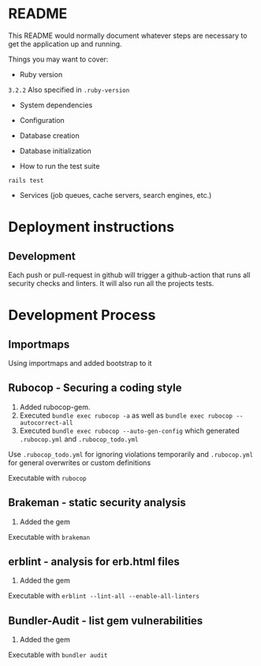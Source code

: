 # README

This README would normally document whatever steps are necessary to get the
application up and running.

Things you may want to cover:

* Ruby version
    
``3.2.2``
Also specified in ``.ruby-version``

* System dependencies

* Configuration

* Database creation

* Database initialization

* How to run the test suite

``rails test``

* Services (job queues, cache servers, search engines, etc.)

# Deployment instructions

## Development

Each push or pull-request in github will trigger a github-action that runs all security checks and linters.
It will also run all the projects tests.


# Development Process

## Importmaps

Using importmaps and added bootstrap to it

## Rubocop - Securing a coding style

1. Added rubocop-gem.
2. Executed ``bundle exec rubocop -a`` as well as ``bundle exec rubocop --autocorrect-all``
3. Executed ``bundle exec rubocop --auto-gen-config`` which generated `.rubocop.yml` and `.rubocop_todo.yml`

Use `.rubocop_todo.yml` for ignoring violations temporarily and `.rubocop.yml` for general overwrites or custom definitions

Executable with ``rubocop`` 

## Brakeman - static security analysis

1. Added the gem

Executable with ``brakeman``

## erblint - analysis for erb.html files

1. Added the gem

Executable with ``erblint --lint-all --enable-all-linters``

## Bundler-Audit - list gem vulnerabilities

1. Added the gem

Executable with ``bundler audit``
